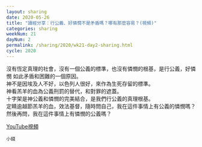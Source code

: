 ```yaml
---
layout: sharing
date: 2020-05-26
title: "讀經分享：行公義、好憐憫不是矛盾嗎？哪有那麼容易？(視頻)"
categories: sharing
weekNum: 21
dayNum: 2
permalink: /sharing/2020/wk21-day2-sharing.html
cycle: 2020
---
```


沒有恆定真理的社會，沒有一個公義的標準，也沒有憐憫的根基，是行公義，好憐憫 如此矛盾和困難的一個原因。  
神不是因埃及人不好，以色列人很好，來作為生死存留的標準。  
神看羔羊的血為公義刑罰的替代，和對罪的遮蓋。  
十字架是神公義和憐憫的完美結合，是我們行公義的真理根基。  
定睛逾越節羔羊的血，效法基督，隨時問自己，我在這件事情上有公義的憐憫嗎？  
然後再問，我在這件事情上有憐憫的公義嗎？  

[YouTube視頻](https://youtu.be/Fo0FYMAV4yQ)

`小錢`
